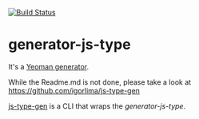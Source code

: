 [![Build Status](https://travis-ci.org/igorlima/generator-js-type.png)](https://travis-ci.org/igorlima/generator-js-type)

# generator-js-type

It's a [Yeoman generator](http://yeoman.io/authoring/index.html).

While the Readme.md is not done, please take a look at https://github.com/igorlima/js-type-gen

[js-type-gen](https://github.com/igorlima/js-type-gen) is a CLI that wraps the *generator-js-type*.
